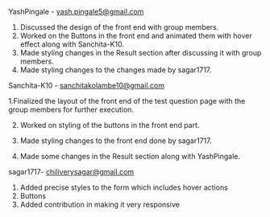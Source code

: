 YashPingale - yash.pingale5@gmail.com
  1. Discussed the design of the front end with group members.
  2. Worked on the Buttons in the front end and animated them with hover effect along with Sanchita-K10.
  3. Made styling changes in the Result section after discussing it with group members. 
  4. Made styling changes to the changes made by sagar1717.
 
Sanchita-K10 - sanchitakolambe10@gmail.com
  
  1.Finalized the layout of the front end of the test question page with the group members for further execution.
  
  2. Worked on styling of the  buttons in the front end part.
 
  3. Made styling changes to the front end done by sagar1717.
 
  4. Made some changes in the Result section along with YashPingale.

sagar1717- chiliverysagar@gmail.com
  1. Added precise styles to the form which includes hover actions
  2. Buttons 
  3. Added contribution in making it very responsive
